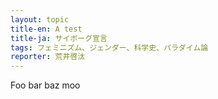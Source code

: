```yaml
---
layout: topic
title-en: A test
title-ja: サイボーグ宣言
tags: フェミニズム、ジェンダー、科学史、パラダイム論
reporter: 荒井啓汰
---
```


Foo bar baz moo
